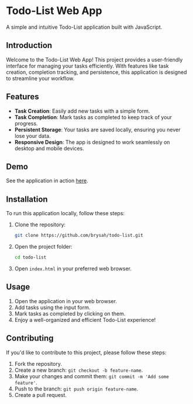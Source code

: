  # Todo-List Web App

A simple and intuitive Todo-List application built with JavaScript.
 
## Introduction

Welcome to the Todo-List Web App! This project provides a user-friendly interface for managing your tasks efficiently. With features like task creation, completion tracking, and persistence, this application is designed to streamline your workflow.

## Features

- **Task Creation**: Easily add new tasks with a simple form.
- **Task Completion**: Mark tasks as completed to keep track of your progress.
- **Persistent Storage**: Your tasks are saved locally, ensuring you never lose your data.
- **Responsive Design**: The app is designed to work seamlessly on desktop and mobile devices.

## Demo

See the application in action [here]( https://brysah.github.io/todo-list/  ). 

## Installation

To run this application locally, follow these steps:

1. Clone the repository:

    ```bash
    git clone https://github.com/brysah/todo-list.git
    ```

2. Open the project folder:

    ```bash
    cd todo-list
    ```

3. Open `index.html` in your preferred web browser.

## Usage

1. Open the application in your web browser.
2. Add tasks using the input form.
3. Mark tasks as completed by clicking on them.
4. Enjoy a well-organized and efficient Todo-List experience!

## Contributing

If you'd like to contribute to this project, please follow these steps:

1. Fork the repository.
2. Create a new branch: `git checkout -b feature-name`.
3. Make your changes and commit them: `git commit -m 'Add some feature'`.
4. Push to the branch: `git push origin feature-name`.
5. Create a pull request.
 

